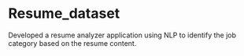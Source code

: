 # Resume_dataset
Developed a resume analyzer application using NLP to identify the job category based on the resume content.
